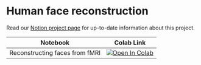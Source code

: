 # Human face reconstruction
Read our [Notion project page](https://www.notion.so/medarc/Human-face-reconstructions-ef87156f46254810a0b2da73abfedf0c) for up-to-date information about this project.

| Notebook | Colab Link |
| :---: | :---:|
| Reconstructing faces from fMRI | [![Open In Colab](https://colab.research.google.com/assets/colab-badge.svg)](https://colab.research.google.com/github/MedARC-AI/fMRI-reconstruction-faces/blob/main/scripts/reconstructions_colab.ipynb)